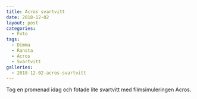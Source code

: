 ```yaml
---
title: Acros svartvitt
date: 2018-12-02
layout: post
categories:
  - Foto
tags:
  - Dimma
  - Ransta
  - Acros
  - Svartvitt
galleries:
  - 2018-12-02-acros-svartvitt
---
```


Tog en promenad idag och fotade lite svartvitt med filmsimuleringen Acros.
